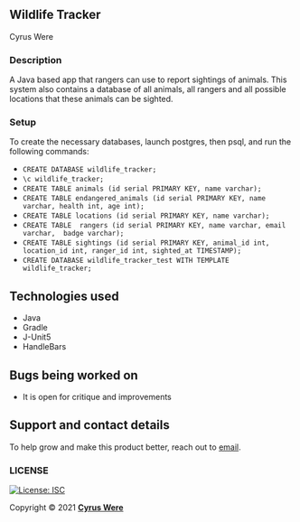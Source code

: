 ## Wildlife Tracker
Cyrus Were


### Description
A Java based app that rangers can use to
report sightings of animals.
This system also contains a
database of all animals, all rangers
and all possible locations that these
animals can be sighted.


### Setup

To create the necessary databases, launch postgres, then psql, and run the following commands:

* `CREATE DATABASE wildlife_tracker;`
* `\c wildlife_tracker;`
* `CREATE TABLE animals (id serial PRIMARY KEY, name varchar);`
* `CREATE TABLE endangered_animals (id serial PRIMARY KEY, name varchar, health int, age int);`
* `CREATE TABLE locations (id serial PRIMARY KEY, name varchar);`
* `CREATE TABLE  rangers (id serial PRIMARY KEY, name varchar, email varchar,  badge varchar);`
* `CREATE TABLE sightings (id serial PRIMARY KEY, animal_id int, location_id int, ranger_id int, sighted_at TIMESTAMP);`
* `CREATE DATABASE wildlife_tracker_test WITH TEMPLATE wildlife_tracker;`

## Technologies used
- Java
- Gradle
- J-Unit5
- HandleBars


## Bugs being worked on
- It is open for critique and improvements

## Support and contact details
To help grow and make this product better, reach out to [email](mailto:cyruswere01@gmail.com).
### LICENSE
[![License: ISC](https://img.shields.io/badge/License-ISC-yellow.svg)](/LICENSE)

Copyright &copy; 2021 **[Cyrus Were](https://github.com/cyruswere)**
